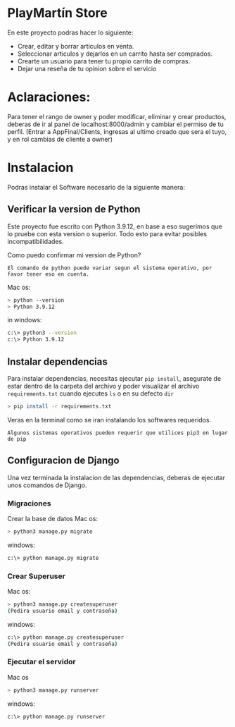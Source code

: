 # PlayMartín Store

En este proyecto podras hacer lo siguiente:

- Crear, editar y borrar articulos en venta.
- Seleccionar articulos y dejarlos en un carrito hasta ser comprados.
- Crearte un usuario para tener tu propio carrito de compras.
- Dejar una reseña de tu opinion sobre el servicio 

# Aclaraciones:
Para tener el rango de owner y poder modificar, eliminar y crear productos, deberas de ir al panel de localhost:8000/admin y cambiar el permiso de tu perfil. (Entrar a AppFinal/Clients, ingresas al ultimo creado que sera el tuyo, y en rol cambias de cliente a owner)

# Instalacion 

Podras instalar el Software necesario de la siguiente manera:

## Verificar la version de Python
Este proyecto fue escrito con Python 3.9.12, en base a eso sugerimos que lo pruebe con esta version o superior. Todo esto para evitar posibles incompatibilidades.

Como puedo confirmar mi version de Python? 

` El comando de python puede variar segun el sistema operativo, por favor tener eso en cuenta. `

Mac os:

```bash
> python --version
> Python 3.9.12
```

in windows:

```bash
c:\> python3 --version
c:\> Python 3.9.12
```

## Instalar dependencias

Para instalar dependencias, necesitas ejecutar `pip install`, asegurate de estar dentro de la carpeta del archivo y poder visualizar el archivo `requirements.txt` cuando ejecutes `ls` o en su defecto `dir`

```bash
> pip install -r requirements.txt
```
Veras en la terminal como se iran instalando los softwares requeridos.

`Algunos sistemas operativos pueden requerir que utilices pip3 en lugar de pip `

## Configuracion de Django

Una vez terminada la instalacion de las dependencias, deberas de ejecutar unos comandos de Django.

### Migraciones

Crear la base de datos
Mac os:
```bash
> python3 manage.py migrate
```
windows:
```bash
c:\> python manage.py migrate
```

### Crear Superuser
Mac os:
```bash
> python3 manage.py createsuperuser
(Pedira usuario email y contraseña)
```
windows:
```bash
c:\> python manage.py createsuperuser
(Pedira usuario email y contraseña)
```

### Ejecutar el servidor
Mac os
```bash
> python3 manage.py runserver
```
windows:
```bash
c:\> python manage.py runserver
```
